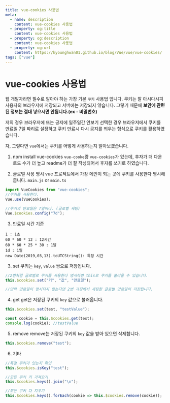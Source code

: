 ```yaml
---
title: vue-cookies 사용법
meta:
  - name: description
    content: vue-cookies 사용법
  - property: og:title
    content: vue-cookies 사용법
  - property: og:description
    content: vue-cookies 사용법
  - property: og:url
    content: https://kyounghwan01.github.io/blog/Vue/vue/vue-cookies/
tags: ["vue"]
---
```


# vue-cookies 사용법

웹 개발자라면 필수로 알아야 하는 가장 기본 `쿠키` 사용법 입니다.
쿠키는 잘 아시다시피 사용자의 브라우저에 저장되고 서버에는 저장되지 않습니다. 그렇기 때문에 **보안에 관련된 정보는 절대 넣으시면 안됩니다.(ex - 비밀번호)**

저의 경우 브라우저에 뜨는 공지에 일주일간 안보기 선택한 경우 브라우저에서 쿠키를 만료일 7일 짜리로 설정하고 쿠키 만료시 다시 공지를 띄우는 형식으로 쿠키를 활용하였습니다.

자, 그렇다면 `vue`에서는 쿠키를 어떻게 사용하는지 알아보겠습니다.

1. npm install vue-cookies
   `vue-cooke`랑 `vue-cookies`가 있는데, 후자가 더 다운로드 수가 더 높고 readme가 더 잘 작성되어서 후자를 쓰기로 하였습니다.

2. 글로벌 사용 명시
   vue 프로젝트에서 가장 메인이 되는 곳에 쿠키를 사용한다 명시해 줍니다.
   `main.js` or `main.ts`

```js
import VueCookies from "vue-cookies";
//쿠키를 사용한다.
Vue.use(VueCookies);

//쿠키의 만료일은 7일이다. (글로벌 세팅)
Vue.$cookies.config("7d");
```

3. 만료일 시간 기준

```
1 : 1초
60 * 60 * 12 : 12시간
60 * 60 * 25 * 30 : 1달
1d : 1일
new Date(2019,03,13).toUTCString(): 특정 시간
```

3. set
   쿠키는 `key`, `value` 쌍으로 저장됩니다.

```js
//2번처럼 글로벌로 쿠키를 사용한다 명시하면 this로 쿠키를 불러올 수 있습니다.
this.$cookies.set("키", "값", "만료일");

//만약 만료일이 명시되지 않는다면 2번 과정에서 세팅한 글로벌 만료일이 저장됩니다.
```

4. get
   get은 저장된 쿠키의 `key` 값으로 불러옵니다.

```js
this.$cookies.set(test, "testValue");

const cookie = this.$cookies.get(test);
console.log(cookie); //testValue
```

5. remove
   remove는 저장된 쿠키의 `key` 값을 받아 있으면 삭제합니다.

```js
this.$cookies.remove("test");
```

6. 기타

```js
//특정 쿠키가 있는지 확인
this.$cookies.isKey("test");

//모든 쿠키 키 가져오기
this.$cookies.keys().join("\n");

//모든 쿠키 다 지우기
this.$cookies.keys().forEach(cookie => this.$cookies.remove(cookie));
```
